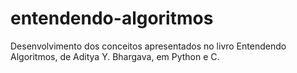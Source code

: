 # entendendo-algoritmos
Desenvolvimento dos conceitos apresentados no livro Entendendo Algoritmos, de Aditya Y. Bhargava, em Python e C.
